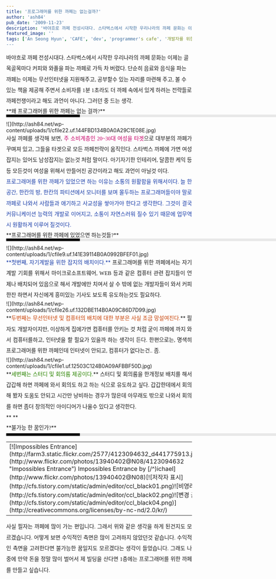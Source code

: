 ```yaml
---
title: '프로그래머를 위한 까페는 없는걸까?'
author: 'ash84'
pub_date: '2009-11-23'
description: '﻿바야흐로 까페 전성시대다. 스타벅스에서 시작한 우리나라의 까페 문화는 이제는 골목골목마다 커피와 와플을 파는 까페로 가득 차 버렸다. 단순히 음료와 음식을 파는 까페는 이제는 무선인터넷을 지원해주고, 공부할수'
featured_image: ''
tags: ['An Seong Hyun', 'CAFE', 'dev', 'programmer's cafe', '개발자를 위한 까페', '까페', '마이크로소프트웨어', '스타벅스', '안성현', '프로그래머를 위한 까페']
---
```



<div style="line-height: 2; "><span style="font-family: Dotum; "><span style="font-family: Dotum; ">﻿</span></span><span style="font-size: 11pt; "><span style="font-family: Dotum; ">바야흐로 까페 전성시대다. 스타벅스에서 시작한 우리나라의 까페 문화는 이제는 골목골목마다 커피와 와플을 파는 까페로 가득 차 버렸다. 단순히 음료와 음식을 파는 까페는 이제는 무선인터넷을 지원해주고, 공부할수 있는 자리를 마련해 주고, 볼 수 있는 책을 제공해 주면서 소비자를 1분 1초라도 더 까페 속에서 있게 하려는 전략들로 까페전쟁이라고 해도 과언이 아니다. 그러던 중 드는 생각.</span></span></div><div style="text-align: justify;"></div><div><div style="text-align: justify;"></div><div style="text-align: justify;">**<span style="font-size: 11pt; "><span style="font-family: Dotum; ">왜 프로그래머를 위한 까페는 없는 걸까?</span></span>**</div></div><div style="text-align: justify;border-left-color: rgb(0, 0, 0); border-left-width: 200px; border-left-style: solid; padding-bottom: 3px; background-color: rgb(232, 232, 232); padding-left: 6px; width: 690px; padding-right: 6px; font: normal normal bold 1pt/1 나눔고딕, sans-serif; margin-bottom: 10px; height: 1px; color: rgb(255, 255, 255); padding-top: 3px; "></div><div style="text-align: justify;"></div><div style="text-align: justify;"></div><div style="text-align: justify;">![](http://ash84.net/wp-content/uploads/1/cfile22.uf.144FBD134B0A0A29C1E08E.jpg)</div><div style="text-align: justify;"></div><div style="text-align: justify; line-height: 2; "></div><div style="line-height: 2; "></div><div style="text-align: justify; line-height: 2; "><span style="font-family: Dotum; "><span style="font-size: 11pt; ">사실 까페를 생각해 보면, </span></span><font class="Apple-style-span" color="#C8056A"><span style="font-family: Dotum; "><span style="font-size: 11pt; ">주 소비계층인 20~30대 여성을 타겟</span></span></font><span style="font-family: Dotum; "><span style="font-size: 11pt; ">으로 대부분의 까페가 꾸며져 있고, 그들을 타겟으로 모든 까페전략이 움직인다. 스타벅스 까페에 가면 여성잡지는 있어도 남성잡지는 없는것 처럼 말이다. 아기자기한 인테리어, 달콤한 케익 등등 모든것이 여성을 위해서 만들어진 공간이라고 해도 과언이 아닐것 이다. </span></span></div><div style="line-height: 2; "></div><div style="text-align: justify; line-height: 2; "></div><div style="line-height: 2; "></div><div style="text-align: justify; line-height: 2; "><font class="Apple-style-span" color="#193DA9"><span style="font-family: Dotum; "><span style="font-size: 11pt; ">프로그래머를 위한 까페가 있었으면 하는 이유는 소통의 원활함을 위해서이다. 늘 한 공간, 한칸의 방, 한칸의 파티션에서 모니터를 보며 몰두하는 프로그래머들이야 말로 까페로 나와서 사람들과 애기하고 사교성을 쌓아가야 한다고 생각한다. 그것이 결국 커뮤니케이션 능력의 개발로 이어지고, 소통이 자연스러워 질수 있기 때문에 업무역시 원활하게 이루어 질것이다. </span></span></font></div><div style="line-height: 2; "></div><div style="text-align: justify; line-height: 2; "></div><div style="text-align: justify; line-height: 2; "></div><div style="text-align: justify;"><div><div style="text-align: justify; ">**<span style="font-size: 11pt; "><span style="font-family: Dotum; ">프로그래머를 위한 까페에 있었으면 하는것들?</span></span>**</div></div><div style="text-align: justify; border-left-color: rgb(0, 0, 0); border-left-width: 200px; border-left-style: solid; padding-bottom: 3px; background-color: rgb(232, 232, 232); padding-left: 6px; width: 690px; padding-right: 6px; font: normal normal bold 1pt/1 나눔고딕, sans-serif; margin-bottom: 10px; height: 1px; color: rgb(255, 255, 255); padding-top: 3px; "></div></div><div style="text-align: justify;"></div><div style="text-align: justify;">![](http://ash84.net/wp-content/uploads/1/cfile9.uf.141E39114B0A0992BFEF01.jpg)</div><div style="text-align: justify;"></div><div style="text-align: justify; line-height: 2; "><font class="Apple-style-span" color="#193DA9">**<span style="font-family: Dotum; "><span style="font-size: 11pt; ">첫번째, 자기계발을 위한 잡지의 배치이다.</span></span>**</font><span style="font-family: Dotum; "><span style="font-size: 11pt; "> 프로그래머를 위한 까페에서는 자기계발 기회를 위해서 마이크로소프트웨어, WEB 등과 같은 컴퓨터 관련 잡지들이 언제나 배치되어 있음으로 해서 개발에만 치여서 살 수 밖에 없는 개발자들이 와서 커피한잔 하면서 자신에게 흥미있는 기사도 보도록 유도하는것도 필요하다. </span></span></div><div style="text-align: justify; line-height: 2; "></div><div style="text-align: justify;"></div><div style="text-align: justify;"></div><div style="text-align: justify;">![](http://ash84.net/wp-content/uploads/1/cfile26.uf.132DBE114B0A09C86D7D99.jpg)</div><div style="text-align: justify;"></div><div style="text-align: justify; line-height: 2; ">**<font class="Apple-style-span" color="#C84205"><span style="font-size: 11pt; "><span style="font-family: Dotum; ">두번째는 무선인터넷 및 컴퓨터의 배치에 대한 부분은 사실 조금 망설여진다.</span></span></font>**<span style="font-size: 11pt; "><span style="font-family: Dotum; "> 필자도 개발자이지만, 이상하게 집에가면 컴퓨터를 안키는 것 처럼 굳이 까페에 까지 와서 컴퓨터를하고, 인터넷을 할 필요가 있을까 하는 생각이 든다. 한편으로는, 명색히 프로그래머를 위한 까페인데 인터넷이 안되고, 컴퓨터가 없다는건.. 좀. </span></span></div><div style="text-align: justify;"></div><div style="text-align: justify;"></div><div style="text-align: justify;">![](http://ash84.net/wp-content/uploads/1/cfile1.uf.12503C124B0A09AFBBF50D.jpg)</div><div style="text-align: justify;"></div><div style="text-align: justify;"></div><div style="text-align: justify; line-height: 2; ">**<font class="Apple-style-span" color="#2B8400"><span style="font-size: 11pt; "><span style="font-family: Dotum; ">세번째는 스터디 및 회의룸 제공이다.</span></span></font>**<span style="font-size: 11pt; "><span style="font-family: Dotum; "> 스터디 및 회의룸을 한개정보 배치를 해서 갑갑해 하면 까페에 와서 회의도 하고 하는 식으로 유도하고 싶다. 갑갑한데에서 회의해 봤자 도움도 안되고 시간만 낭비하는 경우가 많은데 아무래도 밖으로 나와서 회의를 하면 좀더 창의적인 아이디어가 나올수 있다고 생각한다. </span></span></div><div style="line-height: 2; "></div><div style="text-align: justify; line-height: 2; "></div><div style="text-align: justify; line-height: 2; ">**  
**</div><div style="text-align: justify; line-height: 2; "><div style="text-align: justify; "><div><div style="text-align: justify; ">**<span style="font-size: 11pt; "><span style="font-family: Dotum; ">불가능 한 꿈인가?</span></span>**</div></div></div></div><div style="text-align: justify;"><div style="text-align: justify; "><div></div><div style="text-align: justify; border-left-color: rgb(0, 0, 0); border-left-width: 200px; border-left-style: solid; padding-bottom: 3px; background-color: rgb(232, 232, 232); padding-left: 6px; width: 690px; padding-right: 6px; font: normal normal bold 1pt/1 나눔고딕, sans-serif; margin-bottom: 10px; height: 1px; color: rgb(255, 255, 255); padding-top: 3px; "></div></div></div><div style="text-align: justify;"></div><div style="text-align: justify;"><table class="flickrImgSearch"><tbody><tr><td>[![Impossibles Entrance](http://farm3.static.flickr.com/2577/4123094632_d441775913.jpg)](http://www.flickr.com/photos/13940402@N08/4123094632 "Impossibles Entrance")  
<span>Impossibles Entrance by [/^)ichael](http://www.flickr.com/photos/13940402@N08)</span>[![저작자 표시](http://cfs.tistory.com/static/admin/editor/ccl_black01.png)![비영리](http://cfs.tistory.com/static/admin/editor/ccl_black02.png)![변경 금지](http://cfs.tistory.com/static/admin/editor/ccl_black04.png)](http://creativecommons.org/licenses/by-nc-nd/2.0/kr/)</td></tr></tbody></table></div><div style="text-align: justify; line-height: 2; "></div><div style="text-align: justify; line-height: 2; "><span style="font-family: Dotum; "><span style="font-size: 11pt; ">사실 필자는 까페에 많이 가는 편입니다. 그래서 위와 같은 생각을 하게 된건지도 모르겠습니다. 어떻게 보면 수익적인 측면은 많이 고려하지 않았던것 같습니다. 수익적인 측면을 고려한다면 불가능한 꿈일지도 모르겠다는 생각이 들었습니다. 그래도 나중에 만약 돈을 정말 많이 벌어서 제 빌딩을 산다면 1층에는 프로그래머를 위한 까페를 만들고 싶습니다. </span></span></div>

